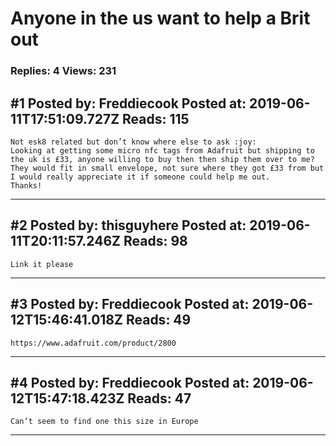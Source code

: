 # Anyone in the us want to help a Brit out

### Replies: 4 Views: 231

## \#1 Posted by: Freddiecook Posted at: 2019-06-11T17:51:09.727Z Reads: 115

```
Not esk8 related but don’t know where else to ask :joy:
Looking at getting some micro nfc tags from Adafruit but shipping to the uk is £33, anyone willing to buy then then ship them over to me? They would fit in small envelope, not sure where they got £33 from but I would really appreciate it if someone could help me out.
Thanks!
```

---
## \#2 Posted by: thisguyhere Posted at: 2019-06-11T20:11:57.246Z Reads: 98

```
Link it please
```

---
## \#3 Posted by: Freddiecook Posted at: 2019-06-12T15:46:41.018Z Reads: 49

```
https://www.adafruit.com/product/2800
```

---
## \#4 Posted by: Freddiecook Posted at: 2019-06-12T15:47:18.423Z Reads: 47

```
Can’t seem to find one this size in Europe
```

---
